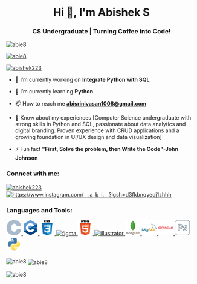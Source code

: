 <h1 align="center">Hi 👋, I'm Abishek S</h1>
<h3 align="center">CS Undergraduate | Turning Coffee into Code!</h3>

<p align="left"> <img src="https://komarev.com/ghpvc/?username=abie8&label=Profile%20views&color=0e75b6&style=flat" alt="abie8" /> </p>

<p align="left"> <a href="https://github.com/ryo-ma/github-profile-trophy"><img src="https://github-profile-trophy.vercel.app/?username=abie8" alt="abie8" /></a> </p>

<p align="left"> <a href="https://twitter.com/abishek223" target="blank"><img src="https://img.shields.io/twitter/follow/abishek223?logo=twitter&style=for-the-badge" alt="abishek223" /></a> </p>

- 🔭 I’m currently working on **Integrate Python with SQL**

- 🌱 I’m currently learning **Python**

- 📫 How to reach me **abisrinivasan1008@gmail.com**

- 📄 Know about my experiences [Computer Science undergraduate with strong skills in Python and SQL, passionate about data analytics and digital branding. Proven experience with CRUD applications and a growing foundation in UI/UX design and data visualization]

- ⚡ Fun fact **"First, Solve the problem, then Write the Code"-John Johnson**

<h3 align="left">Connect with me:</h3>
<p align="left">
<a href="https://twitter.com/abishek223" target="blank"><img align="center" src="https://raw.githubusercontent.com/rahuldkjain/github-profile-readme-generator/master/src/images/icons/Social/twitter.svg" alt="abishek223" height="30" width="40" /></a>
<a href="https://instagram.com/https://www.instagram.com/__.a_b_i.__?igsh=d3fkbnqyedj1zhhh" target="blank"><img align="center" src="https://raw.githubusercontent.com/rahuldkjain/github-profile-readme-generator/master/src/images/icons/Social/instagram.svg" alt="https://www.instagram.com/__.a_b_i.__?igsh=d3fkbnqyedj1zhhh" height="30" width="40" /></a>
</p>

<h3 align="left">Languages and Tools:</h3>
<p align="left"> <a href="https://www.cprogramming.com/" target="_blank" rel="noreferrer"> <img src="https://raw.githubusercontent.com/devicons/devicon/master/icons/c/c-original.svg" alt="c" width="40" height="40"/> </a> <a href="https://www.w3schools.com/cpp/" target="_blank" rel="noreferrer"> <img src="https://raw.githubusercontent.com/devicons/devicon/master/icons/cplusplus/cplusplus-original.svg" alt="cplusplus" width="40" height="40"/> </a> <a href="https://www.w3schools.com/css/" target="_blank" rel="noreferrer"> <img src="https://raw.githubusercontent.com/devicons/devicon/master/icons/css3/css3-original-wordmark.svg" alt="css3" width="40" height="40"/> </a> <a href="https://www.figma.com/" target="_blank" rel="noreferrer"> <img src="https://www.vectorlogo.zone/logos/figma/figma-icon.svg" alt="figma" width="40" height="40"/> </a> <a href="https://www.w3.org/html/" target="_blank" rel="noreferrer"> <img src="https://raw.githubusercontent.com/devicons/devicon/master/icons/html5/html5-original-wordmark.svg" alt="html5" width="40" height="40"/> </a> <a href="https://www.adobe.com/in/products/illustrator.html" target="_blank" rel="noreferrer"> <img src="https://www.vectorlogo.zone/logos/adobe_illustrator/adobe_illustrator-icon.svg" alt="illustrator" width="40" height="40"/> </a> <a href="https://www.mongodb.com/" target="_blank" rel="noreferrer"> <img src="https://raw.githubusercontent.com/devicons/devicon/master/icons/mongodb/mongodb-original-wordmark.svg" alt="mongodb" width="40" height="40"/> </a> <a href="https://www.mysql.com/" target="_blank" rel="noreferrer"> <img src="https://raw.githubusercontent.com/devicons/devicon/master/icons/mysql/mysql-original-wordmark.svg" alt="mysql" width="40" height="40"/> </a> <a href="https://www.oracle.com/" target="_blank" rel="noreferrer"> <img src="https://raw.githubusercontent.com/devicons/devicon/master/icons/oracle/oracle-original.svg" alt="oracle" width="40" height="40"/> </a> <a href="https://www.photoshop.com/en" target="_blank" rel="noreferrer"> <img src="https://raw.githubusercontent.com/devicons/devicon/master/icons/photoshop/photoshop-line.svg" alt="photoshop" width="40" height="40"/> </a> <a href="https://www.python.org" target="_blank" rel="noreferrer"> <img src="https://raw.githubusercontent.com/devicons/devicon/master/icons/python/python-original.svg" alt="python" width="40" height="40"/> </a> </p>

<p><img align="left" src="https://github-readme-stats.vercel.app/api/top-langs?username=abie8&show_icons=true&locale=en&layout=compact" alt="abie8" /></p>

<p>&nbsp;<img align="center" src="https://github-readme-stats.vercel.app/api?username=abie8&show_icons=true&locale=en" alt="abie8" /></p>

<p><img align="center" src="https://github-readme-streak-stats.herokuapp.com/?user=abie8&" alt="abie8" /></p>
